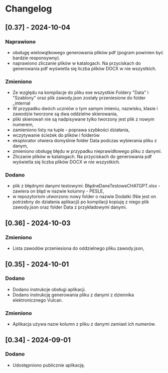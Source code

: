 # Changelog

## [0.37] - 2024-10-04

### Naprawiono
- obsługę wielowątkowego generowania plików pdf (pogram powinien być bardzie responsywny).
- naprawiono zliczanie plików w katalogach. Na przyciskach do generowania pdf wyświetla się liczba plików DOCX w nie wszystkich.

### Zmieniono
- Ze względu na kompilacje do pliku exe wszystkie Foldery "Data" i "Szablony" oraz plik zawody.json zostały przeniesione do folder _internal
- W przypadku dwóch uczniów o tym samym imieniu, nazwisku, klasie i zawodzie tworzone są dwa oddzielne skierowania, 
- pliki skierowań nie są nadpisywane tylko tworzony jest plik z nowym numerem,
- zamieniono listy na tuple - poprawa szybkości działania,
- wczytywanie ścieżek do plików i folderów 
- eksplorator otwiera domyślnie folder Data podczas wybierania pliku z danym,
- zmieniono obsługę błędu w przypadku nieprawidłowego pliku z danymi.
- Zliczanie plików w katalogach. Na przyciskach do generowania pdf wyświetla się liczba plików DOCX w nie wszystkich.

### Dodano
- plik z błędnymi danymi testowymi: BłądneDaneTestoweCHATGPT.xlsx - zawiera on błąd w nazwie kolumny - PESLE,
- w repozytoriom utworzono nowy folder o nazwie Dodatki (Nie jest on potrzebny do  działania aplikacji) po kompilacji kopiuję z niego plik zawody.json oraz folder Data z przykładowymi danymi.


## [0.36] - 2024-10-03
### Zmieniono
- Lista zawodów przeniesiona do oddzielnego pliku zawody.json,

## [0.35] - 2024-10-01
### Dodano
- Dodano instrukcje obsługi aplikacji.
- Dodano instrukcję generowania pliku z danymi z dziennika elektronicznego Vulcan.

### Zmieniono
- Aplikacja używa nazw kolumn z pliku z danymi zamiast ich numerów.

## [0.34] - 2024-09-01
### Dodano
- Udostępniono publicznie aplikację.